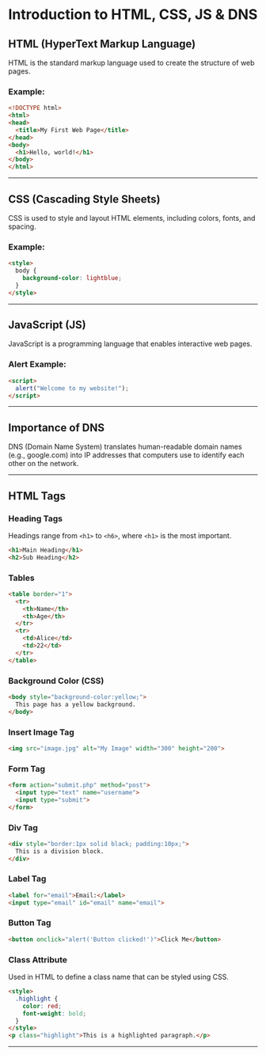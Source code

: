 # Introduction to HTML, CSS, JS & DNS

## HTML (HyperText Markup Language)
HTML is the standard markup language used to create the structure of web pages.

### Example:
```html
<!DOCTYPE html>
<html>
<head>
  <title>My First Web Page</title>
</head>
<body>
  <h1>Hello, world!</h1>
</body>
</html>
```

---

## CSS (Cascading Style Sheets)
CSS is used to style and layout HTML elements, including colors, fonts, and spacing.

### Example:
```html
<style>
  body {
    background-color: lightblue;
  }
</style>
```

---

## JavaScript (JS)
JavaScript is a programming language that enables interactive web pages.

### Alert Example:
```html
<script>
  alert("Welcome to my website!");
</script>
```

---

## Importance of DNS
DNS (Domain Name System) translates human-readable domain names (e.g., google.com) into IP addresses that computers use to identify each other on the network.

---

## HTML Tags

### Heading Tags
Headings range from `<h1>` to `<h6>`, where `<h1>` is the most important.
```html
<h1>Main Heading</h1>
<h2>Sub Heading</h2>
```

### Tables
```html
<table border="1">
  <tr>
    <th>Name</th>
    <th>Age</th>
  </tr>
  <tr>
    <td>Alice</td>
    <td>22</td>
  </tr>
</table>
```

### Background Color (CSS)
```html
<body style="background-color:yellow;">
  This page has a yellow background.
</body>
```

### Insert Image Tag
```html
<img src="image.jpg" alt="My Image" width="300" height="200">
```

### Form Tag
```html
<form action="submit.php" method="post">
  <input type="text" name="username">
  <input type="submit">
</form>
```

### Div Tag
```html
<div style="border:1px solid black; padding:10px;">
  This is a division block.
</div>
```

### Label Tag
```html
<label for="email">Email:</label>
<input type="email" id="email" name="email">
```

### Button Tag
```html
<button onclick="alert('Button clicked!')">Click Me</button>
```

### Class Attribute
Used in HTML to define a class name that can be styled using CSS.
```html
<style>
  .highlight {
    color: red;
    font-weight: bold;
  }
</style>
<p class="highlight">This is a highlighted paragraph.</p>
```

---

